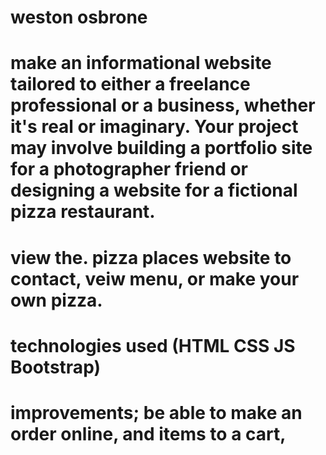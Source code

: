 # weston osbrone
# make an informational website tailored to either a freelance professional or a business, whether it's real or imaginary. Your project may involve building a portfolio site for a photographer friend or designing a website for a fictional pizza restaurant.

# view the. pizza places website to contact, veiw menu, or make your own pizza.

# technologies used (HTML CSS JS Bootstrap)

# improvements; be able to make an order online, and items to a cart, 